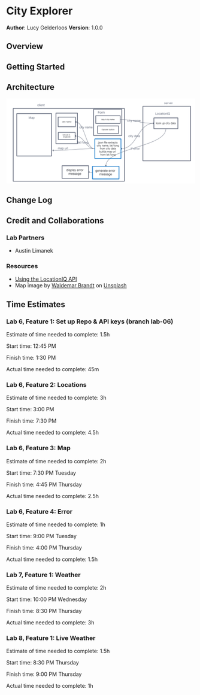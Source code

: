 # City Explorer

**Author**: Lucy Gelderloos
**Version**: 1.0.0

## Overview
<!-- Provide a high level overview of what this application is and why you are building it, beyond the fact that it's an assignment for this class. (i.e. What's your problem domain?) -->

## Getting Started
<!-- What are the steps that a user must take in order to build this app on their own machine and get it running? -->

## Architecture

![Day 1 Whiteboard](./src/img/lab-06-whiteboard.png)

## Change Log
<!-- Use this area to document the iterative changes made to your application as each feature is successfully implemented. Use time stamps. Here's an example:

01-01-2001 4:59pm - Application now has a fully-functional express server, with a GET route for the location resource. -->

## Credit and Collaborations

### Lab Partners

- Austin Limanek

### Resources

- [Using the LocationIQ API](https://www.youtube.com/watch?v=ZXT8i0qR2vE)
- Map image by [Waldemar Brandt]("https://unsplash.com/@waldemarbrandt67w?utm_source=unsplash&utm_medium=referral&utm_content=creditCopyText") on [Unsplash](https://unsplash.com/?utm_source=unsplash&utm_medium=referral&utm_content=creditCopyText")

## Time Estimates

### Lab 6, Feature 1: Set up Repo & API keys (branch lab-06)

Estimate of time needed to complete: 1.5h

Start time: 12:45 PM

Finish time: 1:30 PM

Actual time needed to complete: 45m

### Lab 6, Feature 2: Locations

Estimate of time needed to complete: 3h

Start time: 3:00 PM

Finish time: 7:30 PM

Actual time needed to complete: 4.5h

### Lab 6, Feature 3: Map

Estimate of time needed to complete: 2h

Start time: 7:30 PM Tuesday

Finish time: 4:45 PM Thursday

Actual time needed to complete: 2.5h

### Lab 6, Feature 4: Error

Estimate of time needed to complete: 1h

Start time: 9:00 PM Tuesday

Finish time: 4:00 PM Thursday

Actual time needed to complete: 1.5h

### Lab 7, Feature 1: Weather

Estimate of time needed to complete: 2h

Start time: 10:00 PM Wednesday

Finish time: 8:30 PM Thursday

Actual time needed to complete: 3h

### Lab 8, Feature 1: Live Weather

Estimate of time needed to complete: 1.5h

Start time: 8:30 PM Thursday

Finish time: 9:00 PM Thursday

Actual time needed to complete: 1h
